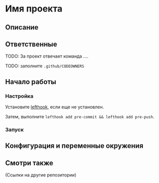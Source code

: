 # Имя проекта

## Описание

## Ответственные

TODO: За проект отвечает команда ....

TODO: заполните `.github/CODEOWNERS`

## Начало работы

### Настройка

Установите [lefthook](https://github.com/Arkweid/lefthook/releases), если еще не установлен.

Затем, выполните `lefthook add pre-commit && lefthook add pre-push`.

### Запуск

## Конфигурация и переменные окружения

## Смотри также

(Ссылки на другие репозитории)
